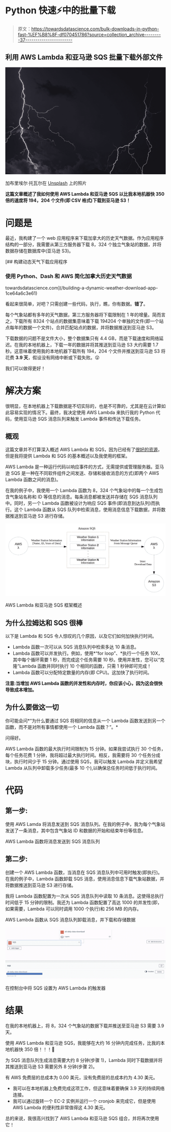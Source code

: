 # Python 快速⚡️中的批量下载

> 原文：<https://towardsdatascience.com/bulk-downloads-in-python-fast-%EF%B8%8F-df070451786?source=collection_archive---------37----------------------->

## 利用 AWS Lambda 和亚马逊 SQS 批量下载外部文件

![](img/d5d1f3490bc1ec508c864f883faaae48.png)

加布里埃尔·托瓦尔在 [Unsplash](https://unsplash.com?utm_source=medium&utm_medium=referral) 上的照片

**这篇文章概述了我如何使用 AWS Lambda 和亚马逊 SQS 以比我本地机器快 350 倍的速度将 194，204 个文件(即 CSV 格式)下载到亚马逊 S3！**

# 问题是

最近，我构建了一个 web 应用程序来下载加拿大的历史天气数据。作为应用程序结构的一部分，我需要从第三方服务器下载 8，324 个独立气象站的数据，并将数据存储在数据库中(亚马逊 S3)。

[](/building-a-dynamic-weather-download-app-1ce64a6c3e61) [## 构建动态天气下载应用程序

### 使用 Python、Dash 和 AWS 简化加拿大历史天气数据

towardsdatascience.com](/building-a-dynamic-weather-download-app-1ce64a6c3e61) 

看起来很简单，对吧？只需创建一些代码，执行，瞧，你有数据。**错了**。

每个气象站都有多年的天气数据，第三方服务器将下载限制在 1 年的增量。简而言之，下载所有 8324 个站点的数据集意味着下载 194204 个单独的文件(即一个站点每年的数据一个文件)，合并匹配站点的数据，并将数据推送到亚马逊 S3。

下载数据的问题不是文件大小，整个数据集只有 4.4 GB，而是下载速度和网络延迟。在我的本地机器上，下载一年的数据并将其推送到亚马逊 S3 大约需要 1.7 秒。这意味着使用我的本地机器下载所有 194，204 个文件并推送到亚马逊 S3 将花费 **3.9 天**，假设没有网络中断或下载失败。😲

我们可以做得更好！

# 解决方案

很明显，在本地机器上下载数据是不切实际的，也是不可靠的，尤其是在云计算如此容易实现的情况下。最终，我决定使用 AWS Lambda 来执行我的 Python 代码，使用亚马逊 SQS 消息队列来触发 Lambda 事件和传达下载任务。

## 概观

这篇文章并不打算深入概述 AWS Lambda 和 SQS，因为已经有了[很好的资源](https://aws.amazon.com/serverless/use-sqs-as-an-event-source-for-lambda-tutorial/)，但是我将提供 Lambda 和 SQS 的基本概述以及我使用的框架。

AWS Lambda 是一种运行代码以响应事件的方式，无需提供或管理服务器。亚马逊 SQS 是一种在不同软件组件之间发送、存储和接收消息的方式(即两个 AWS Lambda 函数之间的消息)。

在我的例子中，我使用一个 Lambda 函数为 8，324 个气象站中的每一个生成包含气象站名称和 ID 等信息的消息。每条消息都被发送并存储在 SQS 消息队列中。同时，另一个 Lambda 函数被设计为响应 SQS 事件(即消息到达队列)而执行。这个 Lambda 函数从 SQS 队列中检索消息，使用消息信息下载数据，并将数据推送到亚马逊 S3 进行存储。

![](img/87577d583c5f82240ab1e334fe51f81e.png)

AWS Lambda 和亚马逊 SQS 框架概述

## 为什么拉姆达和 SQS 很棒

以下是 Lambda 和 SQS 令人惊叹的几个原因，以及它们如何加快执行时间。

*   Lambda 函数一次可以从 SQS 消息队列中检索多达 10 条消息。
*   Lambda 函数可以并发执行。例如，使用*“for loop”、*执行一个任务 10X，其中每个循环需要 1 秒，而完成这个任务需要 10 秒。使用并发性，您可以“克隆”Lambda 函数并同时执行 10 个相同的函数，只需 1 秒钟即可完成！
*   Lambda 函数可以分配特定数量的内存(即 CPU)。这加快了执行时间。

**注意:当增加 AWS Lambda 函数的并发性和内存时，你应该小心，因为这会很快导致成本增加。**

## 为什么要做这一切

你可能会问*“为什么要通过 SQS 将相同的信息从一个 Lambda 函数发送到另一个函数，而不是对所有事情都使用一个 Lambda 函数？”。*

问得好。

AWS Lambda 函数的最大执行时间限制为 15 分钟。如果我尝试执行 30 个任务，每个任务花费 1 分钟，我将超过最大执行时间。相反，我需要将 30 个任务分成块，执行时间少于 15 分钟。通过使用 SQS，我可以触发 Lambda 并定义我希望 Lambda 从队列中卸载多少任务(最多 10 个),以确保总任务时间低于执行时间。

# 代码

## 第一步:

使用 AWS Lamda 将消息发送到 SQS 消息队列。在我的例子中，我为每个气象站发送了一条消息，其中包含气象站 ID 和数据的开始和结束年份等信息。

AWS Lambda 函数将消息发送到 SQS 消息队列

## 第二步:

创建一个 AWS Lambda 函数，当消息在 SQS 消息队列中可用时触发(即执行)。在我的例子中，Lambda 函数卸载 SQS 消息，使用消息信息下载气象站数据，并将数据推送到亚马逊 S3 进行存储。

我将 Lambda 函数配置为一次从 SQS 消息队列中读取 10 条消息。这使得总执行时间低于 15 分钟的限制。我还为 Lambda 函数配置了高达 1000 的并发性(即，如果需要，Lambda 可以同时调用 1000 个执行)和 256 MB 的内存。

AWS Lambda 函数从 SQS 消息队列卸载消息，并下载和存储数据

![](img/fab4fc94f387fa203ecc775d6bc4aeb2.png)

在控制台中将 SQS 设置为 AWS Lambda 的触发器

# 结果

在我的本地机器上，将 8，324 个气象站的数据下载并推送至亚马逊 S3 需要 3.9 天。

使用 AWS Lambda 和亚马逊 SQS，我能够在大约 16 分钟内完成任务，比我的本地机器快 350 倍！！！💪

为 SQS 消息队列生成消息需要大约 8 分钟(步骤 1)，Lambda 同时下载数据并将其推送到亚马逊 S3 需要另外 8 分钟(步骤 2)。

有 AWS 免费层的总成本为 0.00 美元，没有免费层的总成本约为 4.30 美元。

*   我可以在本地机器上免费完成这项工作，但这意味着要确保 3.9 天的持续网络连接。
*   我可以通过旋转一个 EC-2 实例并运行一个 cronjob 来完成它，但是使用 AWS Lambda 的便利性非常值得这 4.30 美元。

总的来说，我很高兴找到了 AWS Lambda 和亚马逊 SQS 组合，并将再次使用它！